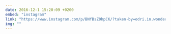 ```yaml
---
date: 2016-12-1 15:20:09 +0200
embed: "instagram"
link: "https://www.instagram.com/p/BNfBsZ0hpCK/?taken-by=odri.in.wonderland"
img: ""
---
```

